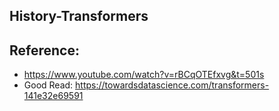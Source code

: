 ## History-Transformers

## Reference:
  * https://www.youtube.com/watch?v=rBCqOTEfxvg&t=501s
  * Good Read: https://towardsdatascience.com/transformers-141e32e69591
